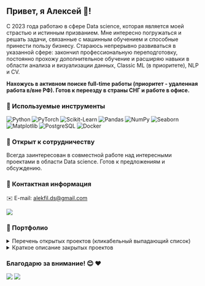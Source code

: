 ## Привет, я Алексей 👋!

С 2023 года работаю в сфере Data science, которая является моей страстью и истинным призванием. Мне интересно погружаться и решать задачи, связанные с машинным обучением и способные принести пользу бизнесу. Стараюсь непрерывно развиваться в указанной сфере: закончил профессиональную переподготовку, постоянно прохожу дополнительное обучение и расширяю навыки в области анализа и визуализации данных, Classic ML (в приоритете), NLP и CV.

**Нахожусь в активном поиске full-time работы (приоритет - удаленная работа в/вне РФ). Готов к переезду в страны СНГ и работе в офисе.**

### 💼 Используемые инструменты

![Python](http://img.shields.io/badge/-Python-3776AB?style=flat-square&logo=python&logoColor=ffffff)
![PyTorch](https://img.shields.io/badge/-PyTorch-%23EE4C2C?style=flat-square&logo=pytorch&logoColor=ffffff)
![Scikit-Learn](https://img.shields.io/badge/-Scikit_Learn-%23F7931E?style=flat-square&logo=scikit-learn&logoColor=ffffff)
![Pandas](https://img.shields.io/badge/-Pandas-%23150458?style=flat-square&logo=pandas&logoColor=ffffff)
![NumPy](https://img.shields.io/badge/-NumPy-%23013243?style=flat-square&logo=numpy&logoColor=ffffff)
![Seaborn](https://img.shields.io/badge/-Seaborn-%23747DBA?style=flat-square&logo=python&logoColor=ffffff)
![Matplotlib](https://img.shields.io/badge/-Matplotlib-%230076D6?style=flat-square&logo=python&logoColor=ffffff)
![PostgreSQL](https://img.shields.io/badge/-PostgreSQL-%23336791?style=flat-square&logo=postgresql&logoColor=ffffff)
![Docker](https://img.shields.io/badge/-Docker-%232496ED?style=flat-square&logo=docker&logoColor=ffffff) 


### 🌱 Открыт к сотрудничеству

Всегда заинтересован в совместной работе над интересными проектами в области Data science. Готов к предложениям и обсуждению.

### 🚀 Контактная информация

✉️ E-mail: <a href="mailto:alekfil.ds@gmail.com">alekfil.ds@gmail.com</a>

<a href="https://www.linkedin.com/in/alekfil/"><img src="https://img.shields.io/badge/LinkedIn-blue?logo=linkedin&logoColor=white"/></a>

### 📁 Портфолио

<details>
  <summary>Перечень открытых проектов (кликабельный выпадающий список)</summary>
  
| № | Название проекта                                                                              | Инструменты                                                              | Краткое описание                                         |
| - |:--------------------------------------------------------------------------------------------- |:------------------------------------------------------------------------:| :-------------------------------------------------------- |
| 1 | [My champion app](https://github.com/alekFil/my_champion_app)                                 | `Python`, `Scikit-Learn`, `PyTorch, transformers`, `Pandas`, `Streamlit` | Прогнозирование качества исполнения элементов фигурного катания |
| 2 | [Maternal health risk](https://github.com/alekFil/maternal_health_risk)                       | `Python`, `Scikit-Learn`, `Pandas`, `Streamlit`                          | Разработка модели машинного обучения для прогнозирования рисков для здоровья беременных |
| 3 | [Genres classification via album's cover](https://github.com/alekFil/genres_classification)   | `Python`, `Scikit-Learn`, `PyTorch`, `Pandas`                            | Классификация жарнов на основе обложки музыкального альбома |
| 4 | [Carprice by VIN](https://github.com/alekFil/carprice_by_vin)                                 | `Python`, `Scikit-Learn`, `CatBoost`, `re`                               | Разработка модели машинного обучения для прогноза стоимости автомобилей по VIN-коду |

</details>

<details>
  <summary>Краткое описание закрытых проектов</summary>
  
| № | Название проекта                                                                   | Инструменты                                                                                           | Краткое описание                                          |
| - |:---------------------------------------------------------------------------------- |:-----------------------------------------------------------------------------------------------------:| :-------------------------------------------------------- |
| 1 | Модель распознавания элементов фигурного катания                                   | `PyTorch`, `MediaPipe`, `RAFT`, `LSTM`, `FastAPI`, `Docker`                                           | Построил модель распознавания элементов фигурного катания (прыжки, вращения) на видео выступления спортсмена. Модель внедрена в образовательный процесс спортивных школ (accuracy выявления прыжков 99.9%, F1 0.967, время обработки видео 18 мс/кадр) |
| 2 | Сервис аналитики данных о результатах спортивных соревнований в фигурном катании   | `Python`, `SQL`, `sklearn`, `XGBoost`, `nltk`, `LLM (BERT, GPT)`, `API ChatGPT`, `Docker`, `FastAPI`  | Построил модели поиска аномалий и дубликатов в базе данных результатов спортивных соревнований, сопоставления пользовательского ввода и записей базы для исключения появления аномалий и дубликатов. Модели внедрены и используются в проде, достигнуто снижение количества аномальных записей с 7% до 1% и снижение объема бэклога на 95%. Внедрил единый внутренний сервис аналитики данных о результатах спортивных соревнований |
| 3 | Матчинг наименований товаров и записей ERP                                         | `SQL`, `sklearn`, `CatBoost`, `nltk`, `BERT`, `Docker`, `FastAPI`                                     | Построил модель матчинга маркетинговых наименований товаров лекарственных средств и записей в системе ERP ретейлера. Достигнуто сокращение времени работы сотрудника на поиск и выбор правильной позиции на 98% (с минуты ручной работы до 2-3 секунд). Модель интегрирована в существующие бизнес-системы |
| 4 | Модель оттока                                                                      | `Python`, `Scikit-Learn`, `SHAP`                                                                      | Реализовал модель оттока клиентов для образовательной организации (онлайн-платформа). Решение позволило снизить отток студентов на 20% за счет сегментации студентов по группам риска, выявления основных причин их оттока и дальнейшей индивидуальной работы менеджеров |
| 5 | Анализ временных рядов                                                             | `Python`, `Prophet`, `PyTorch`, `LSTM`                                                                | Провел анализ временных рядов для прогнозирования потребления воды и оптимизации работы насосных станций и резервуаров водоканала            |

</details>

### Благодарю за внимание! 😊 ❤️

![](https://komarev.com/ghpvc/?username=alekfil&abbreviated=true&color=green&style=flat-square)
![](https://hit.yhype.me/github/profile?user_id=131485747)
